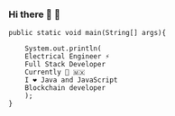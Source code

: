 ### Hi there 👋 🤠



    public static void main(String[] args){

        System.out.println(
        Electrical Engineer ⚡️
        Full Stack Developer 
        Currently 📍 🇲🇽
        I ❤️ Java and JavaScript
        Blockchain developer
        );
    }
